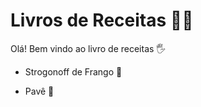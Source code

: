 # Livros de Receitas :man_cook:

Olá! Bem vindo ao livro de receitas :raised_hand_with_fingers_splayed:

- Strogonoff de Frango :chicken:

- Pavê :cookie:

  
